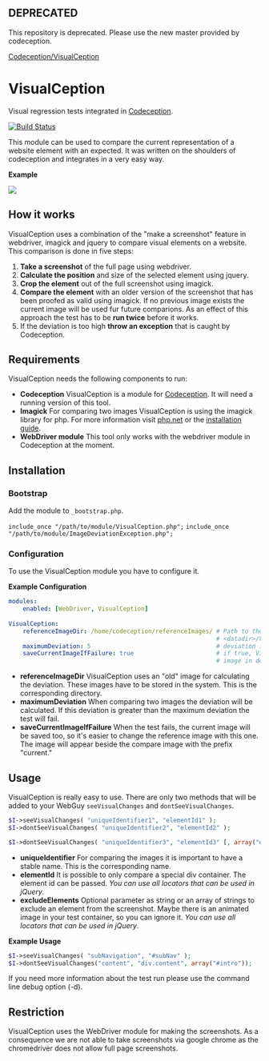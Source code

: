 ## DEPRECATED
This repository is deprecated. Please use the new master provided by codeception.

[Codeception/VisualCeption](https://github.com/Codeception/VisualCeption)



# VisualCeption
Visual regression tests integrated in [Codeception](http://codeception.com/).

[![Build Status](https://travis-ci.org/DigitalProducts/codeception-module-visualception.svg?branch=master)](https://travis-ci.org/DigitalProducts/codeception-module-visualception)

This module can be used to compare the current representation of a website element with an expected. It was written on the shoulders of codeception and integrates in a very easy way.

**Example**

![](http://www.thewebhatesme.com/VisualCeption/compare.png)

## How it works

VisualCeption uses a combination of the "make a screenshot" feature in webdriver, imagick and jquery to compare visual elements on a website. This comparison is done in five steps:

1. **Take a screenshot** of the full page using webdriver.
2. **Calculate the position** and size of the selected element using jquery.
3. **Crop the element** out of the full screenshot using imagick.
4. **Compare the element** with an older version of the screenshot that has been proofed as valid using imagick. If no previous image exists the current image will be used fur future comparions. As an effect of this approach the test has to be **run twice** before it works.
5. If the deviation is too high **throw an exception** that is caught by Codeception.

## Requirements

VisualCeption needs the following components to run:

* **Codeception** VisualCeption is a module for [Codeception](http://codeception.com/). It will need a running version of this tool.
* **Imagick** For comparing two images VisualCeption is using the imagick library for php. For more information visit [php.net](http://www.php.net/manual/de/book.imagick.php) or the [installation guide](http://www.php.net/manual/en/imagick.setup.php).
* **WebDriver module** This tool only works with the webdriver module in Codeception at the moment.

## Installation

### Bootstrap
Add the module to <code>_bootstrap.php</code>. 

<code>include_once "/path/to/module/VisualCeption.php";</code>
<code>include_once "/path/to/module/ImageDeviationException.php";</code>

### Configuration

To use the VisualCeption module you have to configure it. 

**Example Configuration**
```yaml
modules:
    enabled: [WebDriver, VisualCeption]
    
VisualCeption:
    referenceImageDir: /home/codeception/referenceImages/ # Path to the reference folder (optional, standard is 
                                                          # <datadir>/VisualCeption/)
    maximumDeviation: 5                                   # deviation in percent
    saveCurrentImageIfFailure: true                       # if true, VisualCeption saves the current
                                                          # image in debug dir (default: false)
```

* **referenceImageDir** VisualCeption uses an "old" image for calculating the deviation. These images have to be stored in the system. This is the corresponding directory.
* **maximumDeviation** When comparing two images the deviation will be calculated. If this deviation is greater than the maximum deviation the test will fail.
* **saveCurrentImageIfFailure** When the test fails, the current image will be saved too, so it's easier to change the reference image with this one. The image will appear beside the compare image with the prefix "current."


## Usage

VisualCeption is really easy to use. There are only two methods that will be added to your WebGuy <code>seeVisualChanges</code> and <code>dontSeeVisualChanges</code>.

```php
$I->seeVisualChanges( "uniqueIdentifier1", "elementId1" );
$I->dontSeeVisualChanges( "uniqueIdentifier2", "elementId2" );

$I->dontSeeVisualChanges( "uniqueIdentifier3", "elementId3" [, array("excludeElement1", "excludeElement2")] );
```

* **uniqueIdentifier** For comparing the images it is important to have a stable name. This is the corresponding name.
* **elementId** It is possible to only compare a special div container. The element id can be passed. *You can use all locators that can be used in jQuery*. 
* **excludeElements** Optional parameter as string or an array of strings to exclude an element from the screenshot. Maybe there is an animated image in your test container, so you can ignore it. *You can use all locators that can be used in jQuery*.

**Example Usage**
```php
$I->seeVisualChanges( "subNavigation", "#subNav" );
$I->dontSeeVisualChanges("content", "div.content", array("#intro"));
```

If you need more information about the test run please use the command line debug option (-d).

## Restriction

VisualCeption uses the WebDriver module for making the screenshots. As a consequence we are not able to take screenshots via google chrome as the chromedriver does not allow full page screenshots.
